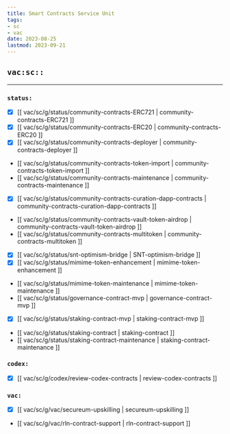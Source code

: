 ```yaml
---
title: Smart Contracts Service Unit
tags:
- sc
- vac
date: 2023-08-25
lastmod: 2023-09-21
---
```


## `vac:sc::`
---

### `status:`
* [x] [[ vac/sc/g/status/community-contracts-ERC721 | community-contracts-ERC721 ]]
* [x] [[ vac/sc/g/status/community-contracts-ERC20 | community-contracts-ERC20 ]]
* [x] [[ vac/sc/g/status/community-contracts-deployer | community-contracts-deployer ]]
* [[ vac/sc/g/status/community-contracts-token-import | community-contracts-token-import ]]
* [[ vac/sc/g/status/community-contracts-maintenance | community-contracts-maintenance ]]
* [x] [[ vac/sc/g/status/community-contracts-curation-dapp-contracts | community-contracts-curation-dapp-contracts ]]
* [[ vac/sc/g/status/community-contracts-vault-token-airdrop | community-contracts-vault-token-airdrop ]]
* [[ vac/sc/g/status/community-contracts-multitoken | community-contracts-multitoken ]]
* [x] [[ vac/sc/g/status/snt-optimism-bridge | SNT-optimism-bridge ]]
* [x] [[ vac/sc/g/status/mimime-token-enhancement | mimime-token-enhancement ]]
* [[ vac/sc/g/status/mimime-token-maintenance | mimime-token-maintenance ]]
* [[ vac/sc/g/status/governance-contract-mvp | governance-contract-mvp ]]
* [x] [[ vac/sc/g/status/staking-contract-mvp | staking-contract-mvp ]]
* [[ vac/sc/g/status/staking-contract | staking-contract ]]
* [[ vac/sc/g/status/staking-contract-maintenance | staking-contract-maintenance ]]

### `codex:`
* [x] [[ vac/sc/g/codex/review-codex-contracts | review-codex-contracts ]]

### `vac:`
* [x] [[ vac/sc/g/vac/secureum-upskilling | secureum-upskilling ]]
* [[ vac/sc/g/vac/rln-contract-support | rln-contract-support ]]

